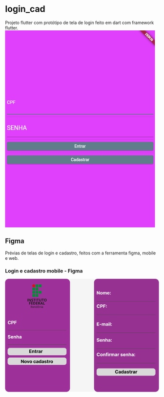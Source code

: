 # login_cad

Projeto flutter com protótipo de tela de login feito em dart com framework flutter.
![Tela mobile protótipo flutter](https://github.com/MakalisterAndrade/Flutter/blob/main/login_cad/figma/telaflutter.png)


## Figma

Prévias de telas de login e cadastro, feitos com a ferramenta figma, mobile e web.

### Login e cadastro mobile - Figma
![Mobile](https://github.com/MakalisterAndrade/Flutter/blob/main/login_cad/figma/mobile_ihc.png)


